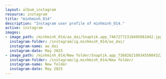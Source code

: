```yaml
---
layout: album_instagram
resource: instagram
title: "minhminh_014"
description: "Instagram user profile of minhminh_014."
active: instagram
images: 
- image_path: /minhminh_014/ao_dai/Snaptik.app_74672772318495081042.jpg
  instagram-folder: /instagram/ig.minhminh_014/ao_dai/
  instagram-name: ao_dai
  instagram-date: May 2025
- image_path: /minhminh_014/New folder/Snaptik.app_73682621093455004322.jpg
  instagram-folder: /instagram/ig.minhminh_014/New folder/
  instagram-name: New folder
  instagram-date: May 2025
---
```

